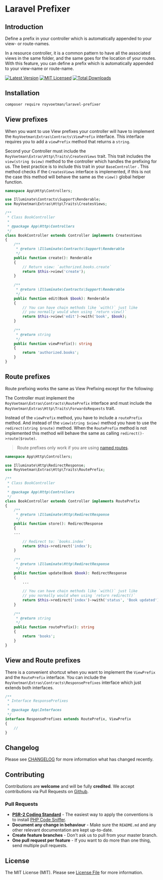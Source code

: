 # Laravel Prefixer

## Introduction
Define a prefix in your controller which is automatically appended to your view- or route-names.

In a resource controller, it is a common pattern to have all the associated views in the same folder, and the same goes for the location of your routes. With this feature, you can define a prefix which is automatically appended to your view-name or route-name. 

[![Latest Version](https://img.shields.io/packagist/v/royvoetman/laravel-prefixer.svg?style=flat-square)](https://packagist.org/packages/royvoetman/laravel-prefixer)
[![MIT Licensed](https://img.shields.io/badge/license-MIT-brightgreen.svg?style=flat-square)](LICENSE)
[![Total Downloads](https://img.shields.io/packagist/dt/royvoetman/laravel-prefixer.svg?style=flat-square)](https://packagist.org/packages/royvoetman/laravel-prefixer)

## Installation

```bash
composer require royvoetman/laravel-prefixer 
```

## View prefixes

When you want to use View prefixes your controller will have to implement the `RoyVoetman\Extras\Contracts\ViewPrefix` interface. This interface requires you to add a `viewPrefix` method that returns a `string`.

Second your Controller must include the `RoyVoetman\Extras\Http\Traits\CreatesViews` trait. This trait includes the `view(string $view)` method to the controller which handles the prefixing for us. The best practice is to include this trait in your `BaseController` . This method checks if the `CreatesViews` interface is implemented, if this is not the case this method will behave the same as the `view()` global helper function.

```php
namespace App\Http\Controllers;

use Illuminate\Contracts\Support\Renderable;
use RoyVoetman\Extras\Http\Traits\CreatesViews;

/**
 * Class BookController
 *
 * @package App\Http\Controllers
 */
class BookController extends Controller implements CreatesViews
{
    /**
     * @return \Illuminate\Contracts\Support\Renderable
     */
    public function create(): Renderable
    {
      	// Return view: `authorized.books.create`
        return $this->view('create');
    }
  
    /**
     * @return \Illuminate\Contracts\Support\Renderable
     */
    public function edit(Book $book): Renderable
    {
      	// You can have chain methods like `with()` just like 
      	// you normally would when using `return view()`
        return $this->view('edit')->with('book', $book);
    }
  
    /**
     * @return string
     */
    public function viewPrefix(): string
    {
        return 'authorized.books';
    }
}
```

## Route prefixes

Route prefixing works the same as View Prefixing except for the following: 

The Controller must implement the `RoyVoetman\Extras\Contracts\RoutePrefix` interface and must include the `RoyVoetman\Extras\Http\Traits\ForwardsRequests` trait. 

Instead of the `viewPrefix` method, you have to include a `routePrefix` method. And instead of the `view(string $view)` method you have to use the `redirect(string $route)` method. When the `RoutePrefix` method is not implemented this method will behave the same as calling `redirect()->route($route)`. 

> Route prefixes only work if you are using [named routes](https://laravel.com/docs/5.8/routing#named-routes). 

```php
namespace App\Http\Controllers;

use Illuminate\Http\RedirectResponse;
use RoyVoetman\Extras\Http\Traits\RoutePrefix;

/**
 * Class BookController
 *
 * @package App\Http\Controllers
 */
class BookController extends Controller implements RoutePrefix
{
    /**
     * @return \Illuminate\Http\RedirectResponse
     */
    public function store(): RedirectResponse
    {
	...        

        // Redirect to: `books.index`
        return $this->redirect('index');
    }
  
    /**
     * @return \Illuminate\Http\RedirectResponse
     */
    public function update(Book $book): RedirectResponse
    {
        ...
          
      	// You can have chain methods like `with()` just like 
      	// you normally would when using `return redirect()`
        return $this->redirect('index')->with('status', 'Book updated');
    }
  
    /**
     * @return string
     */
    public function routePrefix(): string
    {
        return 'books';
    }
}
```

## View and Route prefixes

There is a convenient shortcut when you want to implement the `ViewPrefix` and the `RoutePrefix` interface. You can include the `RoyVoetman\Extras\Contracts\ResponsePrefixes` interface which just extends both interfaces.

```php
/**
 * Interface ResponsePrefixes
 *
 * @package App\Interfaces
 */
interface ResponsePrefixes extends RoutePrefix, ViewPrefix
{
    //
}
```

## Changelog

Please see [CHANGELOG](CHANGELOG.md) for more information what has changed recently.

## Contributing

Contributions are **welcome** and will be fully **credited**. We accept contributions via Pull Requests on [Github](https://github.com/RoyVoetman/laravel-prefixer).

### Pull Requests

- **[PSR-2 Coding Standard](https://github.com/php-fig/fig-standards/blob/master/accepted/PSR-2-coding-style-guide.md)** - The easiest way to apply the conventions is to install [PHP Code Sniffer](http://pear.php.net/package/PHP_CodeSniffer).
- **Document any change in behaviour** - Make sure the `README.md` and any other relevant documentation are kept up-to-date.
- **Create feature branches** - Don't ask us to pull from your master branch.
- **One pull request per feature** - If you want to do more than one thing, send multiple pull requests.


## License

The MIT License (MIT). Please see [License File](LICENSE) for more information.
